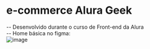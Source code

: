 # e-commerce Alura Geek<br>
-- Desenvolvido durante o curso de Front-end da Alura<br>
-- Home básica no figma:<br>
![image](https://user-images.githubusercontent.com/64749145/180497686-531e4705-e269-4b37-bd00-6732353f4eb6.png)
